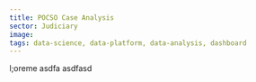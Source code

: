 ```yaml
---
title: POCSO Case Analysis
sector: Judiciary
image:
tags: data-science, data-platform, data-analysis, dashboard
---
```



l;oreme asdfa asdfasd
